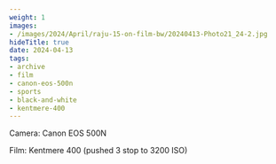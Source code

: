 ```yaml
---
weight: 1
images:
- /images/2024/April/raju-15-on-film-bw/20240413-Photo21_24-2.jpg
hideTitle: true
date: 2024-04-13
tags:
- archive
- film
- canon-eos-500n
- sports
- black-and-white
- kentmere-400
---
```


Camera: Canon EOS 500N

Film: Kentmere 400 (pushed 3 stop to 3200 ISO)